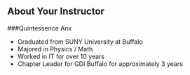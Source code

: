 ## About Your Instructor
###Quintessence Anx
- Graduated from SUNY University at Buffalo
- Majored in Physics / Math
- Worked in IT for over 10 years
- Chapter Leader for GDI Buffalo for approximately 3 years
